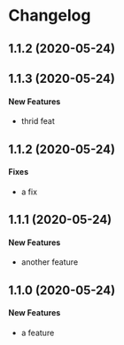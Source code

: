 # Changelog

## 1.1.2 (2020-05-24)


## 1.1.3 (2020-05-24)

#### New Features

* thrid feat

## 1.1.2 (2020-05-24)

#### Fixes

* a fix

## 1.1.1 (2020-05-24)

#### New Features

* another feature

## 1.1.0 (2020-05-24)

#### New Features

* a feature
